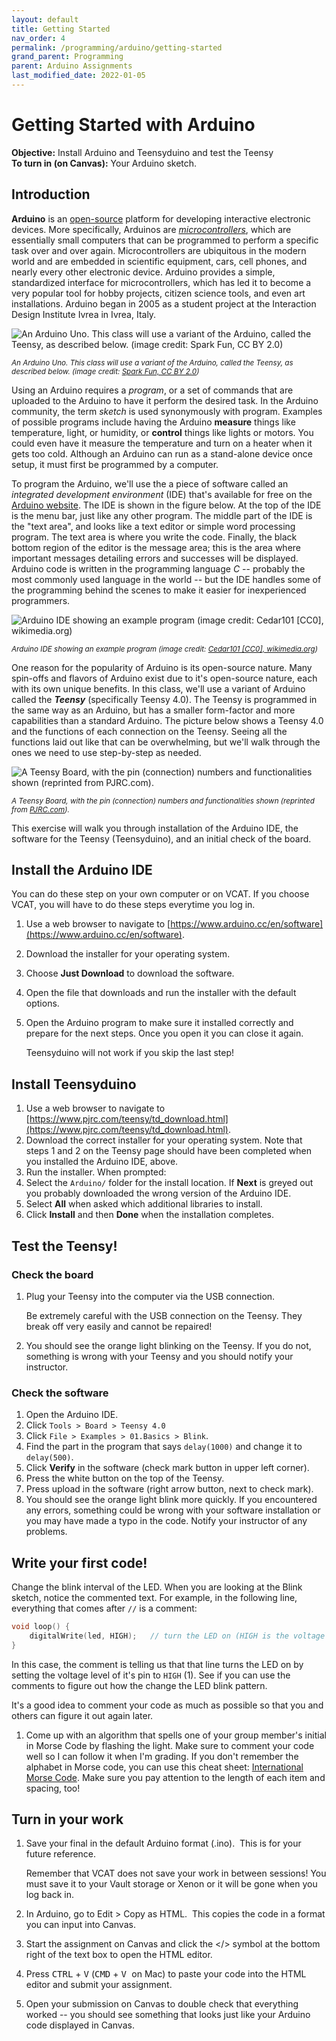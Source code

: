 ```yaml
---
layout: default
title: Getting Started
nav_order: 4
permalink: /programming/arduino/getting-started
grand_parent: Programming
parent: Arduino Assignments
last_modified_date: 2022-01-05
---
```


# Getting Started with Arduino

**Objective:** Install Arduino and Teensyduino and test the Teensy  
**To turn in (on Canvas):** Your Arduino sketch.

## Introduction  

**Arduino** is an [open-source](http://www.wikipedia.com/wiki/Open-source) platform for developing interactive electronic devices.  More specifically, Arduinos are [*microcontrollers*](https://en.wikipedia.org/wiki/Microcontroller), which are essentially small computers that can be programmed to perform a specific task over and over again.  Microcontrollers are ubiquitous in the modern world and are embedded in scientific equipment, cars, cell phones, and nearly every other electronic device.  Arduino provides a simple, standardized interface for microcontrollers, which has led it to become a very popular tool for hobby projects, citizen science tools, and even art installations.  Arduino began in 2005 as a student project at the Interaction Design Institute Ivrea in Ivrea, Italy. 


![<small>*An Arduino Uno. This class will use a variant of the Arduino, called the Teensy, as described below. (image credit: [Spark Fun, CC BY 2.0](https://commons.wikimedia.org/wiki/File:Arduino_Uno_-_R3.jpg))*</small>](https://upload.wikimedia.org/wikipedia/commons/3/38/Arduino_Uno_-_R3.jpg)

<small>*An Arduino Uno. This class will use a variant of the Arduino, called the Teensy, as described below. (image credit: [Spark Fun, CC BY 2.0](https://upload.wikimedia.org/wikipedia/commons/3/38/Arduino_Uno_-_R3.jpg))*</small>

Using an Arduino requires a *program*, or a set of commands that are uploaded to the Arduino to have it perform the desired task. In the Arduino community, the term *sketch* is used synonymously with program.  Examples of possible programs include having the Arduino **measure** things like temperature, light, or humidity, or **control** things like lights or motors.  You could even have it measure the temperature and turn on a heater when it gets too cold.  Although an Arduino can run as a stand-alone device once setup, it must first be programmed by a computer. 

To program the Arduino, we'll use the a piece of software called an *integrated development environment* (IDE) that's available for free on the [Arduino website](http://www.arduino.cc).  The IDE is shown in the figure below.  At the top of the IDE is the menu bar, just like any other program.  The middle part of the IDE is the "text area", and looks like a text editor or simple word processing program.  The text area is where you write the code.  Finally, the black bottom region of the editor is the message area; this is the area where important messages detailing errors and successes will be displayed.  Arduino code is written in the programming language *C* -- probably the most commonly used language in the world -- but the IDE handles some of the programming behind the scenes to make it easier for inexperienced programmers. 

![<small>*Arduino IDE showing an example program (image credit: [Cedar101 [CC0], wikimedia.org](https://upload.wikimedia.org/wikipedia/commons/a/a1/Arduino_IDE_-_Blink.png))*</small>](https://upload.wikimedia.org/wikipedia/commons/a/a1/Arduino_IDE_-_Blink.png)

<small>*Arduino IDE showing an example program (image credit: [Cedar101 [CC0], wikimedia.org](https://upload.wikimedia.org/wikipedia/commons/a/a1/Arduino_IDE_-_Blink.png))*</small>

One reason for the popularity of Arduino is its open-source nature.  Many spin-offs and flavors of Arduino exist due to it's open-source nature, each with its own unique benefits.  In this class, we'll use a variant of Arduino called the ***Teensy*** (specifically Teensy 4.0).  The Teensy is programmed in the same way as an Arduino, but has a smaller form-factor and more capabilities than a standard Arduino.  The picture below shows a Teensy 4.0 and the functions of each connection on the Teensy.  Seeing all the functions laid out like that can be overwhelming, but we'll walk through the ones we need to use step-by-step as needed.

![<small>*A Teensy Board, with the pin (connection) numbers and functionalities shown (reprinted from [PJRC.com](https://www.pjrc.com/teensy/pinout.html)).*</small>](https://www.pjrc.com/store/teensy40_card10a_rev2.png)

<small>*A Teensy Board, with the pin (connection) numbers and functionalities shown (reprinted from [PJRC.com](https://www.pjrc.com/teensy/pinout.html)).*</small>

This exercise will walk you through installation of the Arduino IDE, the software for the Teensy (Teensyduino), and an initial check of the board.

## Install the Arduino IDE


<div class="tip">
You can do these step on your own computer or on VCAT.  If you choose VCAT, you will have to do these steps everytime you log in.
</div>

1. Use a web browser to navigate to [https://www.arduino.cc/en/software](https://www.arduino.cc/en/software).
1. Download the installer for your operating system.
1. Choose **Just Download** to download the software.
1. Open the file that downloads and run the installer with the default options.
1. Open the Arduino program to make sure it installed correctly and prepare for the next steps.  Once you open it you can close it again.

	<div class="warning">
	Teensyduino will not work if you skip the last step!
	</div>

## Install Teensyduino

1. Use a web browser to navigate to [https://www.pjrc.com/teensy/td_download.html](https://www.pjrc.com/teensy/td_download.html).
1. Download the correct installer for your operating system.  Note that steps 1 and 2 on the Teensy page should have been completed when you installed the Arduino IDE, above.
1. Run the installer.  When prompted:
1. Select the `Arduino/` folder for the install location.  If **Next** is greyed out you probably downloaded the wrong version of the Arduino IDE.
1. Select **All** when asked which additional libraries to install.
1. Click **Install** and then **Done** when the installation completes.
  
## Test the Teensy!

### Check the board

1. Plug your Teensy into the computer via the USB connection.

   <div class = "warning">
   Be extremely careful with the USB connection on the Teensy. They break off very easily and cannot be repaired!
   </div>

1. You should see the orange light blinking on the Teensy.  If you do not, something is wrong with your Teensy and you should notify your instructor.

### Check the software

1. Open the Arduino IDE.
1. Click `Tools > Board > Teensy 4.0`
1. Click `File > Examples > 01.Basics > Blink`.
1. Find the part in the program that says `delay(1000)` and change it to `delay(500)`.
1. Click **Verify** in the software (check mark button in upper left corner).
1. Press the white button on the top of the Teensy.
1. Press upload in the software (right arrow button, next to check mark).
1. You should see the orange light blink more quickly.  If you encountered any errors, something could be wrong with your software installation or you may have made a typo in the code.  Notify your instructor of any problems.

## Write your first code!

Change the blink interval of the LED.  When you are looking at the Blink sketch, notice the commented text.  For example, in the following line, everything that comes after `//` is a comment:

```cpp
void loop() {
	digitalWrite(led, HIGH);   // turn the LED on (HIGH is the voltage level)
}
```

In this case, the comment is telling us that that line turns the LED on by setting the voltage level of it's pin to `HIGH` (1).  See if you can use the comments to figure out how the change the LED blink pattern. 

   <div class="tip">
   It's a good idea to comment your code as much as possible so that you and others can figure it out again later.	
   </div>

1. Come up with an algorithm that spells one of your group member's initial in Morse Code by flashing the light.  Make sure to comment your code well so I can follow it when I'm grading.  If you don't remember the alphabet in Morse code, you can use this cheat sheet: [International Morse Code](https://en.wikipedia.org/wiki/Morse_code#/media/File:International_Morse_Code.svg).  Make sure you pay attention to the length of each item and spacing, too!

## Turn in your work

1. Save your final in the default Arduino format (.ino).  This is for your future reference.

    <div class="warning">
    Remember that VCAT does not save your work in between sessions!  You must save it to your Vault storage or Xenon or it will be gone when you log back in.
    </div>

1. In Arduino, go to Edit > Copy as HTML.  This copies the code in a format you  can input into Canvas.
1. Start the assignment on Canvas and click the </> symbol at the bottom right of the text box to open the HTML editor.
1. Press <kbd>CTRL</kbd> + <KBD>V</KBD> (<kbd>CMD</kbd> +  <kbd>V </kbd> on Mac) to paste your code into the HTML editor and submit your assignment. 
1. Open your submission on Canvas to double check that everything worked -- you should see something that looks just like your Arduino code displayed in Canvas.
